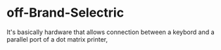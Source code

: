 # off-Brand-Selectric
It's basically hardware that allows connection between a keybord and a parallel port of a dot matrix printer,
